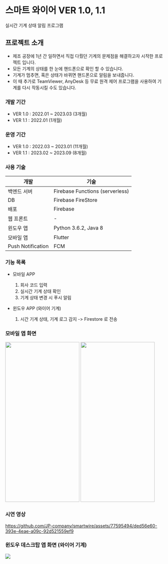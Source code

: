스마트 와이어 VER 1.0, 1.1
=====
실시간 기계 상태 알림 프로그램

프로젝트 소개
-----
- 제조 공장에 1년 간 일하면서 직접 다뤘던 기계의 문제점을 해결하고자 시작한 프로젝트 입니다.
- 모든 기계의 상태를 한 눈에 핸드폰으로 확인 할 수 있습니다.
- 기계가 멈추면, 혹은 상태가 바뀌면 핸드폰으로 알림을 보내줍니다.
- 이 때 추가로 TeamViewer, AnyDesk 등 무료 원격 제어 프로그램을 사용하여 기계를 다시 작동시킬 수도 있습니다.


### 개발 기간
- VER 1.0 : 2022.01 ~ 2023.03 (3개월)
- VER 1.1 : 2022.01 (1개월)

### 운영 기간
- VER 1.0 : 2022.03 ~ 2023.01 (11개월)
- VER 1.1 : 2023.02 ~ 2023.09 (8개월)

### 사용 기술
| 개발                | 기술                                                      |
|-------------------|---------------------------------------------------------|
| 백엔드 서버            | Firebase Functions (serverless)         |
| DB                | Firebase FireStore                                                   |
| 배포                | Firebase                                                  |
| 웹 프론트             | -                                |
| 윈도우 앱             | Python 3.6.2, Java 8                                             |
| 모바일 앱             | Flutter                                                 |
| Push Notification | FCM                                                     |



### 기능 목록
- 모바일 APP
  1. 회사 코드 입력
  2. 실시간 기계 상태 확인
  3. 기계 상태 변경 시 푸시 알림


- 윈도우 APP (와이어 기계)
  1. 시간 기계 상태, 기계 로그 감지 -> Firestore 로 전송



### 모바일 앱 화면

<img width="234" height="506" src="https://github.com/JP-company/smartwire-1.0-1.1/assets/77595494/2c245ddc-14a2-4c56-a90b-10ccea6e159c">
<img width="234" height="506" src="https://github.com/JP-company/smartwire-1.0-1.1/assets/77595494/9fe40634-37dc-4649-bcc8-0dd4678f2f13">


### 시연 영상

https://github.com/JP-company/smartwire/assets/77595494/ded56e60-393e-4eae-a09c-92d521559ef9



### 윈도우 데스크탑 앱 화면 (와이어 기계)

<img src="https://github.com/JP-company/smartwire-1.0-1.1/assets/77595494/73550001-5966-48cd-be7e-e1d479253200">

